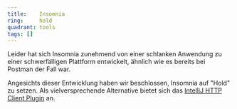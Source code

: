 ```yaml
---
title:    Insomnia  
ring:     hold  
quadrant: tools
tags: []
---
```


Leider hat sich Insomnia zunehmend von einer schlanken Anwendung zu einer schwerfälligen Plattform entwickelt, ähnlich
wie es bereits bei Postman der Fall war.

Angesichts dieser Entwicklung haben wir beschlossen, Insomnia auf "Hold" zu setzen. Als vielversprechende Alternative
bietet sich das [IntelliJ HTTP Client Plugin][intellij-http-client-plugin] an.

[intellij-http-client-plugin]: /tools/intellij-http-client-plugin
